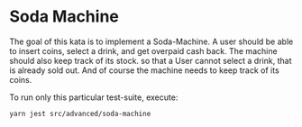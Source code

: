 Soda Machine
============

The goal of this kata is to implement a Soda-Machine.
A user should be able to insert coins, select a drink, and get overpaid cash back.
The machine should also keep track of its stock. so that a User cannot select a drink, that is already sold out.
And of course the machine needs to keep track of its coins.

To run only this particular test-suite, execute:

```bash
yarn jest src/advanced/soda-machine
```
